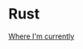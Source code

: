 # Rust

[Where I'm currently](file:///Users/rtjerngren/.rustup/toolchains/stable-x86_64-apple-darwin/share/doc/rust/html/book/ch08-01-vectors.html)
